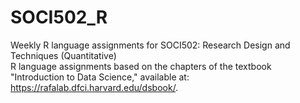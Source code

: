 # SOCI502_R
Weekly R language assignments for SOCI502: Research Design and Techniques (Quantitative)  
R language assignments based on the chapters of the textbook "Introduction to Data Science," available at: https://rafalab.dfci.harvard.edu/dsbook/.
